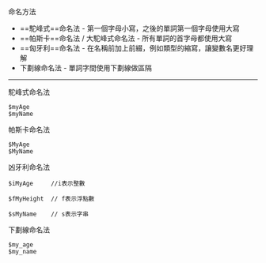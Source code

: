 命名方法
- ==駝峰式==命名法 - 第一個字母小寫，之後的單詞第一個字母使用大寫
- ==帕斯卡==命名法 / 大駝峰式命名法 - 所有單詞的首字母都使用大寫
- ==匈牙利==命名法 - 在名稱前加上前綴，例如類型的縮寫，讓變數名更好理解
- 下劃線命名法 - 單詞字間使用下劃線做區隔

---

駝峰式命名法
```
$myAge
$myName
```

帕斯卡命名法
```
$MyAge
$MyName
```

凶牙利命名法
```
$iMyAge		//i表示整數
```

```
$fMyHeight	// f表示浮點數
```

```
$sMyName	// s表示字串
```

下劃線命名法
```
$my_age
$my_name
```